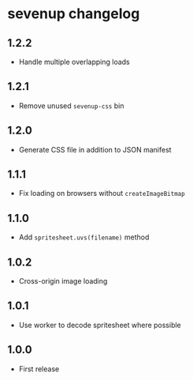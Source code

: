# sevenup changelog

## 1.2.2

* Handle multiple overlapping loads

## 1.2.1

* Remove unused `sevenup-css` bin

## 1.2.0

* Generate CSS file in addition to JSON manifest

## 1.1.1

* Fix loading on browsers without `createImageBitmap`

## 1.1.0

* Add `spritesheet.uvs(filename)` method

## 1.0.2

* Cross-origin image loading

## 1.0.1

* Use worker to decode spritesheet where possible

## 1.0.0

* First release